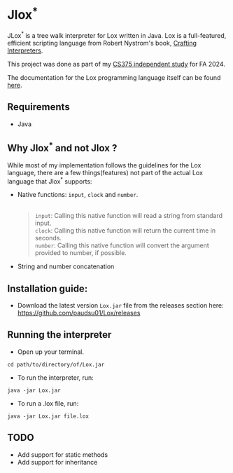 # Jlox<sup>*</sup>

JLox<sup>*</sup> is a tree walk interpreter for Lox written in Java. Lox is a full-featured, efficient scripting language from Robert Nystrom's book, [Crafting Interpreters](https://craftinginterpreters.com/). <br>

This project was done as part of my [CS375 independent study](https://github.com/user-attachments/files/18216055/CS375_Fall_2024_Report.pdf) for FA 2024.

The documentation for the Lox programming language itself can be found [here](https://craftinginterpreters.com/the-lox-language.html).

## Requirements

* Java

## Why Jlox<sup>*</sup> and not Jlox ?

While most of my implementation follows the guidelines for the Lox language, there are a few things(features) not part of the actual Lox language that Jlox<sup>*</sup> supports:
* Native functions: `input`, `clock` and `number`.<br><br>
  > `input`: Calling this native function will read a string from standard input.<br>
  > `clock`: Calling this native function will return the current time in seconds.<br>
  > `number`: Calling this native function will convert the argument provided to number, if possible.
* String and number concatenation

## Installation guide:

* Download the latest version `Lox.jar` file from the releases section here: https://github.com/paudsu01/Lox/releases

## Running the interpreter

* Open up your terminal.
```
cd path/to/directory/of/Lox.jar
```
* To run the interpreter, run:
```
java -jar Lox.jar
```
* To run a .lox file, run:
```
java -jar Lox.jar file.lox
```
## TODO
* Add support for static methods
* Add support for inheritance






